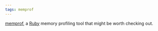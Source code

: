 ```yaml
---
tags: memprof
---
```


[memprof](http://github.com/ice799/memprof), a [Ruby](/wiki/Ruby) memory profiling tool that might be worth checking out.

